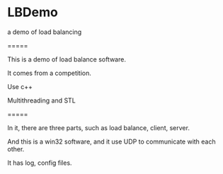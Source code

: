 LBDemo
======

a demo of load balancing 

=====

This is a demo of load balance software.

It comes from a competition.

Use c++

Multithreading and STL

=====

In it, there are three parts, such as load balance, client, server.

And this is a win32 software, and it use UDP to communicate with each other.

It has log, config files.
